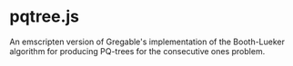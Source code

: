 # pqtree.js
An emscripten version of Gregable's implementation of the Booth-Lueker algorithm for producing PQ-trees for the consecutive ones problem.
